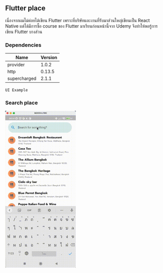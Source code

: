 ## Flutter place

เนื่องจากผมไม่ค่อยได้เขียน Flutter เพราะที่บริษัทและงานที่รับมาส่วนใหญ่เขียนเป็น React Native แต่ได้มีการซื้อ course ของ Flutter มาเรียนก่อนหน้านี้จาก Udemy จึงทำให้พอรู้การเขียน Flutter บางส่วน

### Dependencies

| Name | Version|
| ------ |------|
| provider | 1.0.2 |
| http | 0.13.5 |
| supercharged | 2.1.1 |

`UI Example`

### Search place
<img src="/resource/25660210141435733.gif" style="height: 500px;"> 
